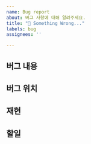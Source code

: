 ```yaml
---
name: Bug report
about: 버그 사항에 대해 알려주세요.
title: "🐛 Something Wrong..."
labels: bug
assignees: ''

---
```


## 버그 내용

## 버그 위치

## 재현

## 할일